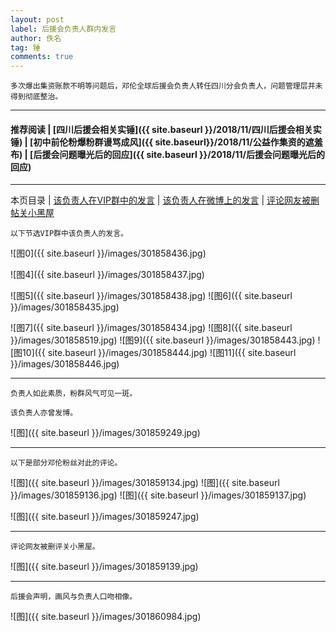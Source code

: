 ```yaml
---
layout: post
label: 后援会负责人群内发言
author: 佚名
tag: 锤
comments: true
---
```


    多次爆出集资账款不明等问题后，邓伦全球后援会负责人转任四川分会负责人，问题管理层并未得到彻底整治。

---
#### 推荐阅读 | [四川后援会相关实锤]({{ site.baseurl }}/2018/11/四川后援会相关实锤) | [初中前伦粉爆粉群谩骂成风]({{ site.baseurl}}/2018/11/公益作集资的遮羞布) | [后援会问题曝光后的回应]({{ site.baseurl }}/2018/11/后援会问题曝光后的回应) 

---
本页目录 | [该负责人在VIP群中的发言](#fy) | [该负责人在微博上的发言](#fb) | [评论网友被删帖关小黑屋](#pl) 


<a class="anchor" name="fy"></a>

    以下节选VIP群中该负责人的发言。

![图0]({{ site.baseurl }}/images/301858436.jpg)

![图4]({{ site.baseurl }}/images/301858437.jpg)

![图5]({{ site.baseurl }}/images/301858438.jpg)
![图6]({{ site.baseurl }}/images/301858435.jpg)

![图7]({{ site.baseurl }}/images/301858434.jpg)
![图8]({{ site.baseurl }}/images/301858519.jpg)
![图9]({{ site.baseurl }}/images/301858443.jpg)
![图10]({{ site.baseurl }}/images/301858444.jpg)
![图11]({{ site.baseurl }}/images/301858446.jpg)

---

    负责人如此素质，粉群风气可见一斑。

<a class="anchor" name="fb"></a>    

    该负责人亦曾发博。
    
![图]({{ site.baseurl }}/images/301859249.jpg)


---

    以下是部分邓伦粉丝对此的评论。
    
![图]({{ site.baseurl }}/images/301859134.jpg)
![图]({{ site.baseurl }}/images/301859136.jpg)
![图]({{ site.baseurl }}/images/301859137.jpg)

![图]({{ site.baseurl }}/images/301859247.jpg)

---

<a class="anchor" name="pl"></a>

    评论网友被删评关小黑屋。
    
![图]({{ site.baseurl }}/images/301859139.jpg)

---

    后援会声明，画风与负责人口吻相像。
    
![图]({{ site.baseurl }}/images/301860984.jpg)